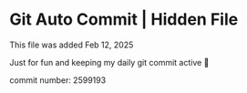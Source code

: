 # Git Auto Commit | Hidden File

This file was added Feb 12, 2025

Just for fun and keeping my daily git commit active 🤪

commit number: 2599193
